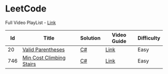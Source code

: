 # LeetCode

Full Video PlayList - [Link](https://www.youtube.com/playlist?list=PLGmKMg3aRkXiyXeTYLPOIuXLogRXj6yO_)

| Id | Title | Solution | Video Guide | Difficulty |
|----| ----- | -------- | ----------- | ---------- |
| 20 |[Valid Parentheses](https://leetcode.com/problems/valid-parentheses/) | [C#](./Solutions/ValidParentheses.cs) | [Link](https://www.youtube.com/watch?v=ej2jRmCeJaI) | Easy |
| 746 |[Min Cost Climbing Stairs](https://leetcode.com/problems/min-cost-climbing-stairs/) | [C#](./Solutions/MinCostClimbingStairs.cs) | [Link](https://youtu.be/-rP-m4lhd4s) | Easy |
